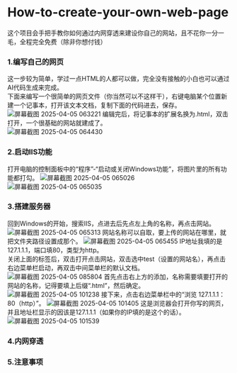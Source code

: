 # How-to-create-your-own-web-page
这个项目会手把手教你如何通过内网穿透来建设你自己的网站，且不花你一分一毛，全程完全免费（除非你想付钱）  

### 1.编写自己的网页

这一步较为简单，学过一点HTML的人都可以做，完全没有接触的小白也可以通过AI代码生成来完成。  
下面来编写一个很简单的网页文件（你当然可以不这样干），右键电脑某个位置新建一个记事本，打开该文本文档，复制下面的代码进去，保存。  
![屏幕截图 2025-04-05 063221](https://github.com/user-attachments/assets/7ac91d54-110d-41c9-bcf7-e88444498658)
编辑完后，将记事本的扩展名换为.html，双击打开，一个很基础的网站就建成了。  
![屏幕截图 2025-04-05 064430](https://github.com/user-attachments/assets/908d1e7f-dfed-42ec-b9da-3795bab92ea2)

### 2.启动IIS功能

打开电脑的控制面板中的“程序”-“启动或关闭Windows功能”，将图片里的所有功能都打勾。
![屏幕截图 2025-04-05 065026](https://github.com/user-attachments/assets/6dd92c3e-072b-4443-9269-6fb8c463d4ee)
![屏幕截图 2025-04-05 065035](https://github.com/user-attachments/assets/137176d0-0fc2-4bb5-88c6-baf85ec723d6)

### 3.搭建服务器

回到Windows的开始，搜索IIS，点进去后先点左上角的名称，再点击网站。
![屏幕截图 2025-04-05 065313](https://github.com/user-attachments/assets/0cc5ce80-51e4-442a-90a9-03a75e8180b1)
网站名称可以自取，要上传的网站在哪里，就把文件夹路径设置成那个。
![屏幕截图 2025-04-05 065455](https://github.com/user-attachments/assets/cfa6fa6e-d0be-44e0-adb8-08fb6c5e7bb4)
IP地址我填的是127.1.1.1，端口填80，类型为http。  
关闭上面的标签后，双击打开点击网站，双击选中test（设置的网站名），再点击右边菜单栏启动，再双击中间菜单栏的默认文档。
![屏幕截图 2025-04-05 085804](https://github.com/user-attachments/assets/11d98838-2653-4dfe-bb78-c18de1cd7eee)
首先点击右上方的添加，名称需要填要打开的网站的名称，记得要填上后缀“.html”，然后确定。
![屏幕截图 2025-04-05 101238](https://github.com/user-attachments/assets/89b5a860-51c0-45fc-8ad4-415195c42776)
接下来，点击右边菜单栏中的“浏览 127.1.1.1：80（http）”。
![屏幕截图 2025-04-05 101405](https://github.com/user-attachments/assets/9a68ad70-26bd-4e41-8ba2-51a2acb25570)
这是浏览器会打开你写的网页，并且地址栏显示的因该是127.1.1.1（如果你的IP填的是这个的话）。
![屏幕截图 2025-04-05 101539](https://github.com/user-attachments/assets/c804c6fe-f495-4f06-a342-a499fbffa50c)

### 4.内网穿透



### 5.注意事项
